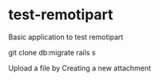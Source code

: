 test-remotipart
===============

Basic application to test remotipart


git clone 
db:migrate
rails s

Upload a file by Creating a new attachment
